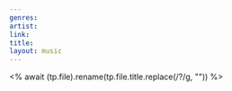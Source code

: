```yaml
---
genres: 
artist: 
link: 
title: 
layout: music
---
```

<% await (tp.file).rename(tp.file.title.replace(/\?/g, "")) %>